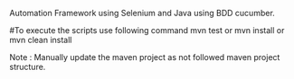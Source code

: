 Automation Framework using Selenium and Java using BDD cucumber.

#To execute the scripts use following command
mvn test or mvn install or mvn clean install

Note : Manually update the maven project as not followed maven project structure.
